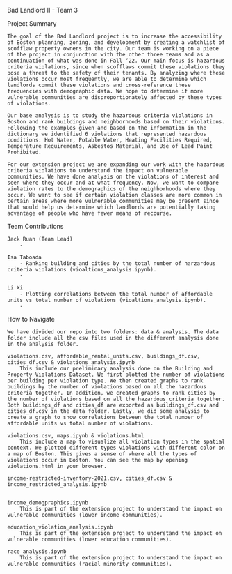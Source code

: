 Bad Landlord II - Team 3

Project Summary 

    The goal of the Bad Landlord project is to increase the accessibility of Boston planning, zoning, and development by creating a watchlist of scofflaw property owners in the city. Our team is working on a piece of the project in conjunction with the other three teams and as a continuation of what was done in Fall ‘22. Our main focus is hazardous criteria violations, since when scofflaws commit these violations they pose a threat to the safety of their tenants. By analyzing where these violations occur most frequently, we are able to determine which landlords commit these violations and cross-reference these frequencies with demographic data. We hope to determine if more vulnerable communities are disproportionately affected by these types of violations.

    Our base analysis is to study the hazardous criteria violations in Boston and rank buildings and neighborhoods based on their violations. Following the examples given and based on the information in the dictionary we identified 6 violations that represented hazardous conditions: Hot Water, Potable Water, Heating Facilities Required, Temperature Requirements, Asbestos Material, and Use of Lead Paint Prohibited.

    For our extension project we are expanding our work with the hazardous criteria violations to understand the impact on vulnerable communities. We have done analysis on the violations of interest and seen where they occur and at what frequency. Now, we want to compare violation rates to the demographics of the neighborhoods where they occur. We want to see if certain violation classes are more common in certain areas where more vulnerable communities may be present since that would help us determine which landlords are potentially taking advantage of people who have fewer means of recourse.

Team Contributions

    Jack Ruan (Team Lead)
        - 

    Isa Taboada
        - Ranking building and cities by the total number of harzardous criteria violations (vioaltions_analysis.ipynb).
        - 

    Li Xi
        - Plotting correlations between the total number of affordable units vs total number of violations (vioaltions_analysis.ipynb).
        - 

How to Navigate

    We have divided our repo into two folders: data & analysis. The data folder include all the csv files used in the different analysis done in the analysis folder. 

    violations.csv, affordable_rental_units.csv, buildings_df.csv, cities_df.csv & violations_analysis.ipynb
        This include our preliminary analysis done on the Building and Property Violations Dataset. We first plotted the number of violations per building per violation type. We then created graphs to rank buildings by the number of violations based on all the hazardous criteria together. In addition, we created graphs to rank cities by the number of violations based on all the hazardous criteria together. Both buildings_df and cities_df are exported as buildings_df.csv and cities_df.csv in the data folder. Lastly, we did some analysis to create a graph to show correlations between the total number of affordable units vs total number of violations. 

    violations.csv, maps.ipynb & violations.html
        This include a map to visualize all violation types in the spatial context. We plotted different types violations with different color on a map of Boston. This gives a sense of where all the types of violations occur in Boston. You can see the map by opening violations.html in your browser.

    income-restricted-inventory-2021.csv, cities_df.csv & income_restricted_analysis.ipynb


    income_demogpraphics.ipynb
        This is part of the extension project to understand the impact on vulnerable communities (lower income communities). 

    education_violation_analysis.ipynb
        This is part of the extension project to understand the impact on vulnerable communities (lower education communities).

    race_analysis.ipynb
        This is part of the extension project to understand the impact on vulnerable communities (racial minority communities).
